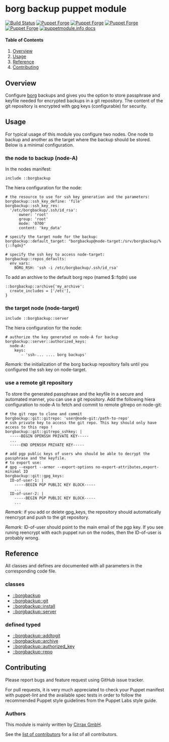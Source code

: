 # borg backup puppet module

[![Build Status](https://travis-ci.org/cirrax/puppet-borgbackup.svg?branch=master)](https://travis-ci.org/cirrax/puppet-borgbackup)
[![Puppet Forge](https://img.shields.io/puppetforge/v/cirrax/borgbackup.svg?style=flat-square)](https://forge.puppetlabs.com/cirrax/borgbackup)
[![Puppet Forge](https://img.shields.io/puppetforge/dt/cirrax/borgbackup.svg?style=flat-square)](https://forge.puppet.com/cirrax/borgbackup)
[![Puppet Forge](https://img.shields.io/puppetforge/e/cirrax/borgbackup.svg?style=flat-square)](https://forge.puppet.com/cirrax/borgbackup)
[![Puppet Forge](https://img.shields.io/puppetforge/f/cirrax/borgbackup.svg?style=flat-square)](https://forge.puppet.com/cirrax/borgbackup)
[![puppetmodule.info docs](http://www.puppetmodule.info/images/badge.png)](http://www.puppetmodule.info/github/cirrax/puppet-borgbackup)


#### Table of Contents

1. [Overview](#overview)
1. [Usage](#usage)
1. [Reference](#reference)
1. [Contributing](#contributing)


## Overview

Configure [borg](http://borgbackup.readthedocs.io/en/stable/) backups and gives you the option to store
passphrase and keyfile needed for encrypted backups in a git repository. The content of the git repository is
encrypted with gpg keys (configurable) for security.

## Usage

For typical usage of this module you configure two nodes. One node to backup and another as the target where the
backup should be stored. Below is a minimal configuration.

### the node to backup (node-A)

In the nodes manifest:

    include ::borgbackup

The hiera configuration for the node:

    # the resource to use for ssh key generation and the parameters:
    borgbackup::ssh_key_define: 'file'
    borgbackup::ssh_key_res:
      '/etc/borgbackup/.ssh/id_rsa':
          owner: 'root'
          group: 'root'
          mode: '0700'
          content: 'key_data'

    # specify the target node for the backup:
    borgbackup::default_target: "borgbackup@node-target:/srv/borgbackup/%{::fqdn}"

    # specify the ssh key to access node-target:
    borgbackup::repos_defaults:
      env_vars:
        BORG_RSH: 'ssh -i /etc/borgbackup/.ssh/id_rsa'

To add an archive to the default borg repo (named $::fqdn) use

    ::borgbackup::archive{'my_archive':
      create_includes = ['/etc'],
    }

### the target node (node-target)

    include ::borgbackup::server

The hiera configuration for the node:

    # authorize the key generated on node-A for backup
    borgbackup::server::authorized_keys:
      node-A:
        keys:
           - 'ssh-... .... borg backups'

*Remark:* the initialization of the borg backup repository fails until you configured the ssh key on node-target.

### use a remote git repository 
To store the generated passphrase and the keyfile in a secure and automated manner, you can use a git repository.
Add the following hiera configuration to node-A to fetch and commit to remote gitrepo on node-git:

    # the git repo to clone and commit
    borgbackup::git::gitrepo: 'user@node-git:/path-to-repo'
    # ssh private key to access the git repo. This key should only have  access to this repo !
    borgbackup::git::gitrepo_sshkey: |
      -----BEGIN OPENSSH PRIVATE KEY-----
      ...
      -----END OPENSSH PRIVATE KEY-----
    
    # add pgp public keys of users who should be able to decrypt the passphrase and the keyfile.
    # to export use:
    # gpg --export --armor --export-options no-export-attributes,export-minimal ID
    borgbackup::git::gpg_keys:
      ID-of-user-1: |
        -----BEGIN PGP PUBLIC KEY BLOCK-----
        ...
      ID-of-user-2: |
        -----BEGIN PGP PUBLIC KEY BLOCK-----
        ...

*Remark:* if you add or delete gpg_keys, the repository should automatically reencrypt and push to the git repository.

*Remark:* ID-of-user should point to the main email of the pgp key. If you see runing reencrypt with each puppet run on
the nodes, then the ID-of-user is probably wrong.

## Reference

All classes and defines are documented with all parameters in the corresponding code file.

### classes
* [::borgbackup](http://www.puppetmodule.info/github/cirrax/puppet-borgbackup/master/puppet_classes/borgbackup)
* [::borgbackup::git](http://www.puppetmodule.info/github/cirrax/puppet-borgbackup/master/puppet_classes/borgbackup_3A_3Agit)
* [::borgbackup::install](http://www.puppetmodule.info/github/cirrax/puppet-borgbackup/master/puppet_classes/borgbackup_3A_3Ainstall)
* [::borgbackup::server](http://www.puppetmodule.info/github/cirrax/puppet-borgbackup/master/puppet_classes/borgbackup_3A_3Aserver)


### defined typed
* [::borgbackup::addtogit](http://www.puppetmodule.info/github/cirrax/puppet-borgbackup/master/puppet_defined_types/borgbackup_3A_3Aaddtogit)
* [::borgbackup::archive](http://www.puppetmodule.info/github/cirrax/puppet-borgbackup/master/puppet_defined_types/borgbackup_3A_3Aarchive)
* [::borgbackup::authorized_key](http://www.puppetmodule.info/github/cirrax/puppet-borgbackup/master/puppet_defined_types/borgbackup_3A_3Aauthorized_key)
* [::borgbackup::repo](http://www.puppetmodule.info/github/cirrax/puppet-borgbackup/master/puppet_defined_types/borgbackup_3A_3Arepo)

## Contributing

Please report bugs and feature request using GitHub issue tracker.

For pull requests, it is very much appreciated to check your Puppet manifest with puppet-lint
and the available spec tests  in order to follow the recommended Puppet style guidelines
from the Puppet Labs style guide.

### Authors

This module is mainly written by [Cirrax GmbH](https://cirrax.com).

See the [list of contributors](https://github.com/cirrax/puppet-borgbackup/graphs/contributors)
for a list of all contributors.
